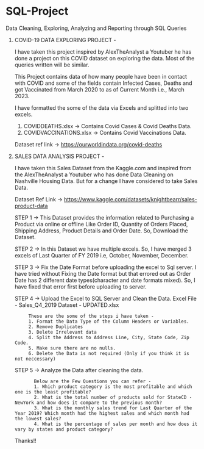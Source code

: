 # SQL-Project
Data Cleaning, Exploring, Analyzing and Reporting through SQL Queries

1. COVID-19 DATA EXPLORING PROJECT -

   I have taken this project inspired by AlexTheAnalyst a Youtuber he has done a project on this COVID dataset on exploring the data. Most of the queries written will be similar. 
   
   This Project contains data of how many people have been in contact with COVID and some of the fields contain Infected Cases, Deaths and got Vaccinated from March 2020 to as of Current Month i.e., March 2023. 
   
   I have formatted the some of the data via Excels and splitted into two excels. 
   1. COVIDDEATHS.xlsx -> Contains Covid Cases & Covid Deaths Data.
   2. COVIDVACCINATIONS.xlsx -> Contains Covid Vaccinations Data.
   
   Dataset ref link -> https://ourworldindata.org/covid-deaths 


2. SALES DATA ANALYSIS PROJECT - 

    I have taken this Sales Dataset from the Kaggle.com and inspired from the AlexTheAnalyst a Youtuber who has done Data Cleaning on Nashville Housing Data. But for a change I have considered to take Sales Data. 
    
    Dataset Ref Link -> https://www.kaggle.com/datasets/knightbearr/sales-product-data 
    
    STEP 1 -> This Dataset provides the information related to Purchasing a Product via online or offline Like Order ID, Quantity of Orders Placed, Shipping Address, Product Details and Order Date. So, Download the Dataset.
    
    STEP 2 -> In this Dataset we have multiple excels. So, I have merged 3 excels of Last Quarter of FY 2019 i.e, October, November, December. 
    
    STEP 3 -> Fix the Date Format before uploading the excel to Sql server. I have tried without Fixing the Date format but that errored out as Order Date has 2 different date types(character and date formats mixed). So, I have fixed that error first before uploading to server.
    
    STEP 4 -> Upload the Excel to SQL Server and Clean the Data. Excel File - Sales_Q4_2019 Dataset - UPDATED.xlsx
            
            These are the some of the steps i have taken - 
            1. Format the Data Type of the Column Headers or Variables.
            2. Remove Duplicates
            3. Delete Irrelevant data 
            4. Split the Address to Address Line, City, State Code, Zip Code.
            5. Make sure there are no nulls. 
            6. Delete the Data is not required (Only if you think it is not neccessary)
            
    STEP 5 -> Analyze the Data after cleaning the data. 
    
              Below are the Few Questions you can refer - 
              1. Which product category is the most profitable and which one is the least profitable?
              2. What is the total number of products sold for StateCD - NewYork and how does it compare to the previous month? 
              3. What is the monthly sales trend for Last Quarter of the Year 2019? Which month had the highest sales and which month had the lowest sales?
              4. What is the percentage of sales per month and how does it vary by states and product category?
    
    Thanks!!
    
